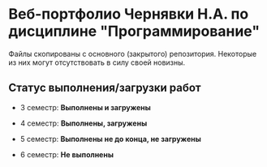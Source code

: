 # **Веб-портфолио Чернявки Н.А. по дисциплине "Программирование"**

Файлы скопированы с основного (закрытого) репозитория.
Некоторые из них могут отсутствовать в силу своей новизны.

## Статус выполнения/загрузки работ

- 3 семестр: **Выполнены и загружены**

- 4 семестр: **Выполнены, загружены**

- 5 семестр: **Выполнены не до конца, не загружены**

- 6 семестр: **Не выполнены**
